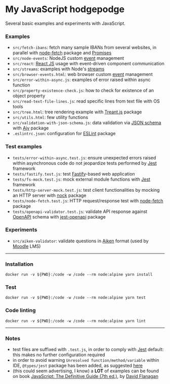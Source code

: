 # My JavaScript hodgepodge


Several basic examples and experiments with JavaScript.


### Examples

 * `src/fetch-ibans`: fetch many sample IBANs from several websites, in parallel with [node-fetch](https://www.npmjs.com/package/node-fetch) package and [Promises](https://developer.mozilla.org/en-US/docs/Web/JavaScript/Reference/Global_Objects/Promise)
 * `src/node-events`: NodeJS custom [event](https://nodejs.org/api/events.html) management
 * `src/react`: [React JS](https://reactjs.org) usage with event-driven component communication
 * `src/streams`: examples with Node's [streams](https://nodejs.org/api/stream.html)
 * `src/browser-events.html`: web browser custom [event](https://developer.mozilla.org/en-US/docs/Web/Guide/Events/Creating_and_triggering_events) management
 * `src/error-within-async.js`: examples of error raised within async function
 * `src/property-existence-check.js`: how to check for existence of an object property
 * `src/read-text-file-lines.js`: read specific lines from text file with OS tools
 * `src/tree.html`: tree rendering example with [Treant.js](http://fperucic.github.io/treant-js) package
 * `src/utils.html`: few utility functions
 * `src/validation-with-json-schema.js`: data validation via [JSON schema](https://json-schema.org) with [Ajv](https://ajv.js.org) package
 * `.eslintrc.json`: configuration for [ESLint](https://eslint.org) package


### Test examples

 * `tests/error-within-async.test.js`: ensure unexpected errors raised within asynchronous code do not jeopardize tests performed by [Jest](https://jestjs.io) framework
 * `tests/fastify.test.js`: test [Fastify](https://www.fastify.io)-based web application
 * `tests/fs-mock.test.js`: mock external module functions with [Jest](https://jestjs.io) framework
 * `tests/http-server-mock.test.js`: test client functionalities by mocking an HTTP server with [nock](https://github.com/nock/nock) package
 * `tests/node-fetch.test.js`: HTTP request/response test with [node-fetch](https://www.npmjs.com/package/node-fetch) package
 * `tests/openapi-validator.test.js`: validate API response against [OpenAPI](https://swagger.io/specification) schema with [jest-openapi](https://github.com/openapi-library/OpenAPIValidators/tree/master/packages/jest-openapi) package


### Experiments

 * `src/aiken-validator`: validate questions in [Aiken](https://docs.moodle.org/38/en/Aiken_format) format (used by [Moodle](https://docs.moodle.org) LMS)


----


### Installation

    docker run -v ${PWD}:/code -w /code --rm node:alpine yarn install


### Test

    docker run -v ${PWD}:/code -w /code --rm node:alpine yarn test


### Code linting

    docker run -v ${PWD}:/code -w /code --rm node:alpine yarn lint


----


### Notes

 * test files are suffixed with `.test.js`, in order to comply with [Jest](https://jestjs.io) default: this makes no further configuration required
 * in order to avoid warning `Unresolved function/method/variable` within IDE, `@types/jest` package has been added, as suggested [here](https://intellij-support.jetbrains.com/hc/en-us/community/posts/115000357324-Get-rid-of-Unresolved-function-method-variable-warning-in-Jest-test-files)
 * (this could seem advertising, I know) a **LOT** of examples can be found on book [JavaScript: The Definitive Guide (7th ed.)](https://www.oreilly.com/library/view/javascript-the-definitive/9781491952016), by [David Flanagan](https://davidflanagan.com)
